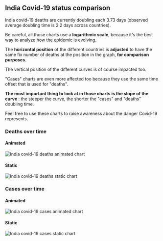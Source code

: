 ## India Covid-19 status comparison 

India covid-19 deaths are currently doubling each 3.73 days (observed average doubling time is 2.2 days across countries).



Be careful, all those charts use a **logarithmic scale**, because it's the best way to analyze how the epidemic is evolving.
 
The **horizontal position** of the different countries is **adjusted** to have the same fix number of deaths at the position in the graph, **for comparison purposes**.

The vertical position of the different curves is of course impacted too.

"Cases" charts are even more affected too because they use the same time offset that is used for "deaths".

**The most important thing to look at in those charts is the slope of the curve** : the steeper the curve, the shorter the "cases" and "deaths" doubling time.

Feel free to use these charts to raise awareness about the danger Covid-19 represents. 


 
### Deaths over time
 
#### Animated
![India covid-19 deaths animated chart](https://raw.githubusercontent.com/madlag/coronavirus_study/master/notebooks/graphs/2020-03-26/countries/India/2020-03-26_India_deaths.gif "India covid-19 deaths animated chart")   
 
#### Static
![India covid-19 deaths static chart](https://raw.githubusercontent.com/madlag/coronavirus_study/master/notebooks/graphs/2020-03-26/countries/India/2020-03-26_India_deaths.png "India covid-19 deaths static chart")   

 
### Cases over time
 
#### Animated
![India covid-19 cases animated chart](https://raw.githubusercontent.com/madlag/coronavirus_study/master/notebooks/graphs/2020-03-26/countries/India/2020-03-26_India_cases.gif "India covid-19 cases animated chart")   
 
#### Static
![India covid-19 cases static chart](https://raw.githubusercontent.com/madlag/coronavirus_study/master/notebooks/graphs/2020-03-26/countries/India/2020-03-26_India_cases.png "India covid-19 cases static chart")   

